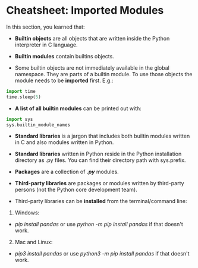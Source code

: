 # **Cheatsheet: Imported Modules**
In this section, you learned that:

* **Builtin objects** are all objects that are written inside the Python interpreter in C language.

* **Builtin modules** contain builtins objects.

* Some builtin objects are not immediately available in the global namespace. They are parts of a builtin module. To use those objects the module needs to be **imported** first. E.g.:
```py
import time
time.sleep(5)
```
* **A list of all builtin modules** can be printed out with:
```py
import sys
sys.builtin_module_names
```
* **Standard libraries** is a jargon that includes both builtin modules written in C and also modules written in Python.

* **Standard libraries** written in Python reside in the Python installation directory as .py files. You can find their directory path with sys.prefix.

* **Packages** are a collection of ***.py*** modules.

* **Third-party libraries** are packages or modules written by third-party persons (not the Python core development team).

* Third-party libraries can be **installed** from the terminal/command line:

1. Windows:

- *pip install pandas* or use *python -m pip install pandas* if that doesn't work.

2. Mac and Linux:

- *pip3 install pandas* or use *python3 -m pip install pandas* if that doesn't work.
